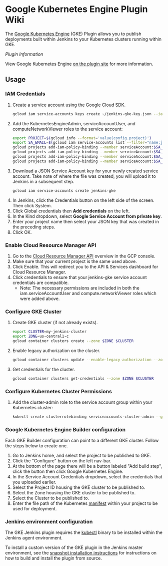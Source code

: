 # Google Kubernetes Engine Plugin Wiki

The [Google Kubernetes Engine](https://cloud.google.com/kubernetes-engine/) (GKE) Plugin allows you to publish deployments built within Jenkins to your Kubernetes clusters running within GKE.

_Plugin Information_

View Google Kubernetes Engine [on the plugin site](https://plugins.jenkins.io/google-kubernetes-engine) for more information.

## Usage

### IAM Credentials

1. Create a service account using the Google Cloud SDK.
    ```bash
    gcloud iam service-accounts keys create ~/jenkins-gke-key.json --iam-account jenkins-gke@${PROJECT}.iam.gserviceaccount.com
    ```
1. Add the KubernetesEngineAdmin, serviceAccountUser, and computeNetworkViewer roles to the service account:
    ```bash
    export PROJECT=$(gcloud info --format='value(config.project)')
    export SA_EMAIL=$(gcloud iam service-accounts list --filter="name:jenkins-gke" --format='value(email)')
    gcloud projects add-iam-policy-binding --member serviceAccount:$SA_EMAIL --role roles/iam.serviceAccountUser $PROJECT
    gcloud projects add-iam-policy-binding --member serviceAccount:$SA_EMAIL --role roles/container.clusterAdmin $PROJECT
    gcloud projects add-iam-policy-binding --member serviceAccount:$SA_EMAIL --role roles/container.admin $PROJECT
    gcloud projects add-iam-policy-binding --member serviceAccount:$SA_EMAIL --role roles/compute.networkViewer $PROJECT
    ```
1. Download a JSON Service Account key for your newly created service account. Take note of where the file was created, you will upload it to Jenkins in a subsequent step.
    ```bash
    gcloud iam service-accounts create jenkins-gke
    ```
1. In Jenkins, click the Credentials button on the left side of the screen. Then click System.
1. Click Global credentials then **Add credentials** on the left.
1. In the Kind dropdown, select **Google Service Account from private key**.
1. Enter your project name then select your JSON key that was created in the preceding steps.
1. Click OK.

### Enable Cloud Resource Manager API

1. Go to the [Cloud Resource Manager API](https://console.developers.google.com/apis/api/cloudresourcemanager.googleapis.com/overview) overview in the GCP console.
1. Make sure that your current project is the same used above.
1. Click Enable. This will redirect you to the API & Services dashboard for Cloud Resource Manager.
1. Click credentials to ensure that your jenkins-gke service account credentials are compatible.
    - Note: The necessary permissions are included in both the iam.serviceAccountUser and compute.networkViewer roles which were added above.

### Configure GKE Cluster

1. Create GKE cluster (if not already exists).
    ```bash
    export CLUSTER=my-jenkins-cluster
    export ZONE=us-central1-c
    gcloud container clusters create --zone $ZONE $CLUSTER
    ```
1. Enable legacy authorization on the cluster.
    ```bash
    gcloud container clusters update --enable-legacy-authorization --zone $ZONE $CLUSTER
    ```
1. Get credentials for the cluster.
    ```bash
    gcloud container clusters get-credentials --zone $ZONE $CLUSTER
    ```

### Configure Kubernetes Cluster Permissions

1. Add the cluster-admin role to the service account group within your Kubernetes cluster:
    ```bash
    kubectl create clusterrolebinding serviceaccounts-cluster-admin --group=system:serviceaccounts --clusterrole=cluster-admin
    ```

### Google Kubernetes Engine Builder configuration

Each GKE Builder configuration can point to a different GKE cluster. Follow the steps below to create one.

1. Go to Jenkins home, and select the project to be published to GKE.
1. Click the "Configure" button on the left nav-bar.
1. At the bottom of the page there will be a button labeled "Add build step", click the button then click Google Kubernetes Engine.
1. In the Service Account Credentials dropdown, select the credentials that you uploaded earlier.
1. Select the Project ID housing the GKE cluster to be published to.
1. Select the Zone housing the GKE cluster to be published to.
1. Select the Cluster to be published to.
1. Enter the file path of the Kubernetes [manifest](https://kubernetes.io/docs/concepts/workloads/controllers/deployment/) within your project to be used for deployment.

### Jenkins environment configuration

<!--- TODO(stephenshank): Link to an image that adds kubectl to the existing jenkins agent image: https://hub.docker.com/r/jenkinsci/jnlp-slave/ --->

The GKE Jenkins plugin requires the [kubectl](https://kubernetes.io/docs/tasks/tools/install-kubectl/) binary to be installed within the Jenkins agent environment.

To install a custom version of the GKE plugin in the Jenkins master environment, see the [snapshot installation instructions](SnapshotInstallation.md) for instructions on how to build and install the plugin from source.

